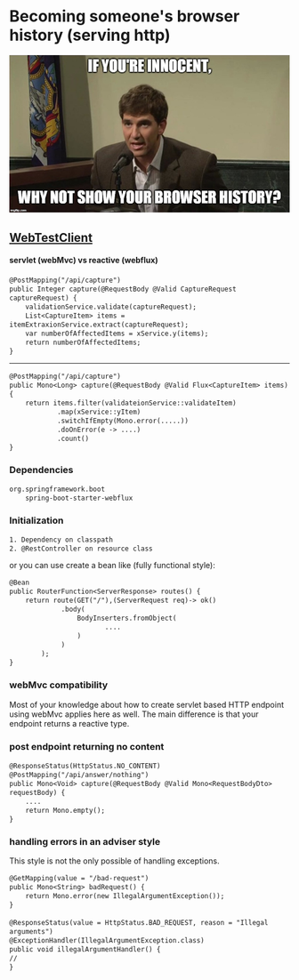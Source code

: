 # Becoming someone's browser history (serving http)

![Test](history.jpeg)

## [WebTestClient](https://www.baeldung.com/spring-5-webclient)

#### servlet (webMvc) vs reactive (webflux)
    
    @PostMapping("/api/capture")
    public Integer capture(@RequestBody @Valid CaptureRequest captureRequest) {
        validationService.validate(captureRequest);
        List<CaptureItem> items = itemExtraxionService.extract(captureRequest);
        var numberOfAffectedItems = xService.y(items);
        return numberOfAffectedItems;
    }
-------------------------

    @PostMapping("/api/capture")
    public Mono<Long> capture(@RequestBody @Valid Flux<CaptureItem> items) {
        return items.filter(validateionService::validateItem)
                .map(xService::yItem)
                .switchIfEmpty(Mono.error(.....))
                .doOnError(e -> ....)
                .count()
    }

### Dependencies

    org.springframework.boot
        spring-boot-starter-webflux 

### Initialization

    1. Dependency on classpath
    2. @RestController on resource class

or you can use create a bean like (fully functional style):
   
    @Bean
    public RouterFunction<ServerResponse> routes() {
        return route(GET("/"),(ServerRequest req)-> ok()
                 .body(
                     BodyInserters.fromObject(
                            ....
                     )
                 )
            );
    }

### webMvc compatibility
Most of your knowledge about how to create servlet based HTTP endpoint using webMvc applies here as well.
The main difference is that your endpoint returns a reactive type. 

### post endpoint returning no content

    @ResponseStatus(HttpStatus.NO_CONTENT)
    @PostMapping("/api/answer/nothing")
    public Mono<Void> capture(@RequestBody @Valid Mono<RequestBodyDto> requestBody) {
        ....
        return Mono.empty();
    }
    
### handling errors in an adviser style
This style is not the only possible of handling exceptions.

    @GetMapping(value = "/bad-request")
    public Mono<String> badRequest() {
        return Mono.error(new IllegalArgumentException());
    }
    
    @ResponseStatus(value = HttpStatus.BAD_REQUEST, reason = "Illegal arguments")
    @ExceptionHandler(IllegalArgumentException.class)
    public void illegalArgumentHandler() {
    //
    }


[//]: # (R2DBC)

[//]: # (reactive redis)

[//]: # (reactive mongo)

[//]: # (hot publisher vs cold publisher https://projectreactor.io/docs/core/release/reference/#reactor.hotCold)

[//]: # (defer vs just)

[//]: # (pure functions and side effects)

[//]: # (RSocket)

